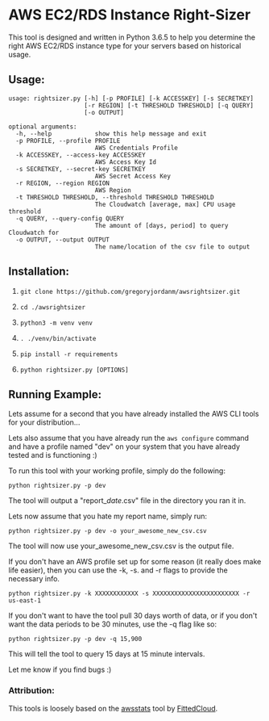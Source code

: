 # AWS EC2/RDS Instance Right-Sizer

This tool is designed and written in Python 3.6.5 to help you determine the right AWS EC2/RDS instance type for your servers based on historical usage.

## Usage:

```
usage: rightsizer.py [-h] [-p PROFILE] [-k ACCESSKEY] [-s SECRETKEY]
                     [-r REGION] [-t THRESHOLD THRESHOLD] [-q QUERY]
                     [-o OUTPUT]

optional arguments:
  -h, --help            show this help message and exit
  -p PROFILE, --profile PROFILE
                        AWS Credentials Profile
  -k ACCESSKEY, --access-key ACCESSKEY
                        AWS Access Key Id
  -s SECRETKEY, --secret-key SECRETKEY
                        AWS Secret Access Key
  -r REGION, --region REGION
                        AWS Region
  -t THRESHOLD THRESHOLD, --threshold THRESHOLD THRESHOLD
                        The Cloudwatch [average, max] CPU usage threshold
  -q QUERY, --query-config QUERY
                        The amount of [days, period] to query Cloudwatch for
  -o OUTPUT, --output OUTPUT
                        The name/location of the csv file to output
```

## Installation:

1. ```git clone https://github.com/gregoryjordanm/awsrightsizer.git```

2. ```cd ./awsrightsizer```

3. ```python3 -m venv venv```

4. ```. ./venv/bin/activate```

5. ```pip install -r requirements```

6. ```python rightsizer.py [OPTIONS]```

## Running Example:

Lets assume for a second that you have already installed the AWS CLI tools for your distribution...

Lets also assume that you have already run the ```aws configure``` command and have a profile named "dev" on your system that you have already tested and is functioning :)

To run this tool with your working profile, simply do the following:

```python rightsizer.py -p dev```

The tool will output a "report_*date*.csv" file in the directory you ran it in.

Lets now assume that you hate my report name, simply run:

```python rightsizer.py -p dev -o your_awesome_new_csv.csv```

The tool will now use your_awesome_new_csv.csv is the output file.

If you don't have an AWS profile set up for some reason (it really does make life easier), then you can use the -k, -s. and -r flags to provide the necessary info.

```python rightsizer.py -k XXXXXXXXXXXX -s XXXXXXXXXXXXXXXXXXXXXXXX -r us-east-1```

If you don't want to have the tool pull 30 days worth of data, or if you don't want the data periods to be 30 minutes, use the -q flag like so:

```python rightsizer.py -p dev -q 15,900```

This will tell the tool to query 15 days at 15 minute intervals.

Let me know if you find bugs :)

### Attribution:

This tools is loosely based on the [awsstats](https://github.com/FittedCloud/awsstats) tool by [FittedCloud](https://www.fittedcloud.com/).

